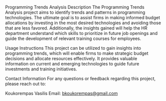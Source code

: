 Programming Trends Analysis
Description
The Programming Trends Analysis project aims to identify trends and patterns in programming technologies. The ultimate goal is to assist firms in making informed budget allocations by investing in the most desired technologies and avoiding those that are less favored. Additionally, the insights gained will help the HR department understand which skills to prioritize in future job openings and guide the development of relevant training courses for employees.

Usage Instructions
This project can be utilized to gain insights into programming trends, which will enable firms to make strategic budget decisions and allocate resources effectively. It provides valuable information on current and emerging technologies to guide future investments and training initiatives.

Contact Information
For any questions or feedback regarding this project, please reach out to:

Koukorempas Vasilis
Email: bkoukorempas@gmail.com
